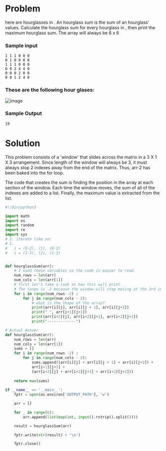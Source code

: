 Problem
==
here are  hourglasses in . An hourglass sum is the sum of an hourglass' values. 
Calculate the hourglass sum for every hourglass in , then print the maximum hourglass sum. The array will always be 6 x 6

### Sample input 
```
1 1 1 0 0 0
0 1 0 0 0 0
1 1 1 0 0 0
0 0 2 4 4 0
0 0 0 2 0 0
0 0 1 2 4 0
```

### These are the following hour glases:

![image](https://user-images.githubusercontent.com/15948247/154254643-c8e71737-1afc-449c-8d52-261a3f870c4c.png)


### Sample Output

```
19
```

Solution
==

This problem consists of a 'window' that slides across the matrix in a 3 X 1 X 3 arrangement. Since length of the window will always be 3, it must always stop 2 indexes away
from the end of the matrix. Thus, arr-2 has been baked into the for loop. 

The code that creates the sum is finding the position in the array at each section of the window. Each time the window moves, the sum of all of the indexes are added
to a list. Finally, the maximum value is extracted from the list. 


~~~python
#!/bin/python3

import math
import os
import random
import re
import sys
# 1. iterate like so:
# 1. 
#   i = (0-2), (1), (0-2)
#   i = (1-3), (2), (1-3)


def hourglassSum(arr):
    # I used these variables so the code is easier to read. 
    num_rows = len(arr)
    num_cols = len(arr[1])
    # first let's take a look at how this will print
    # The range is -2 because the window will stop moving at the 3rd index from the last
    for i in range(num_rows -2) :
        for j in range(num_cols - 2):
            # what is the shape of the array?
            print(arr[i][j], arr[i][j + 1], arr[i][j+2])
            print(" ", arr[i+1][j+1])
            print(arr[i+2][j], arr[i+2][j+1], arr[i+2][j+2])
            print("-------------")

# Actual Answer
def hourglassSum(arr):
    num_rows = len(arr)
    num_cols = len(arr[1])
    sums = []
    for i in range(num_rows -2) :
        for j in range(num_cols - 2):
            sums.append((arr[i][j] + arr[i][j + 1] + arr[i][j+2]) +
            arr[i+1][j+1] +
            (arr[i+2][j] + arr[i+2][j+1] + arr[i+2][j+2]))
    
    return max(sums)            
            
if __name__ == '__main__':
    fptr = open(os.environ['OUTPUT_PATH'], 'w')

    arr = []

    for _ in range(6):
        arr.append(list(map(int, input().rstrip().split())))

    result = hourglassSum(arr)

    fptr.write(str(result) + '\n')

    fptr.close()


~~~
